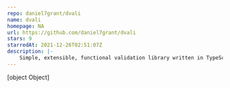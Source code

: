 ```yaml
---
repo: daniel7grant/dvali
name: dvali
homepage: NA
url: https://github.com/daniel7grant/dvali
stars: 9
starredAt: 2021-12-26T02:51:07Z
description: |-
    Simple, extensible, functional validation library written in TypeScript
---
```


[object Object]
